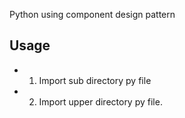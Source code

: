 
Python using component design pattern 

## Usage
* 1. Import sub directory py file 
* 2. Import upper directory py file.

<imag src="https://raw.githubusercontent.com/DaqingFeng/python-SubDirectory/master/picture/runingpage.png"/>

